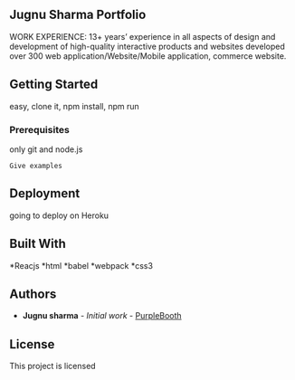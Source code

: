 ## Jugnu Sharma Portfolio

WORK EXPERIENCE: 13+ years’ experience in all aspects of design and development of high-quality interactive products and websites developed over 300 web application/Website/Mobile application, commerce website.

## Getting Started

easy, clone it, npm install, npm run

### Prerequisites

only git and node.js

```
Give examples
```



## Deployment

going to deploy on Heroku

## Built With

*Reacjs
*html
*babel
*webpack
*css3


## Authors

* **Jugnu sharma** - *Initial work* - [PurpleBooth](https://github.com/jugnush)


## License

This project is licensed 


